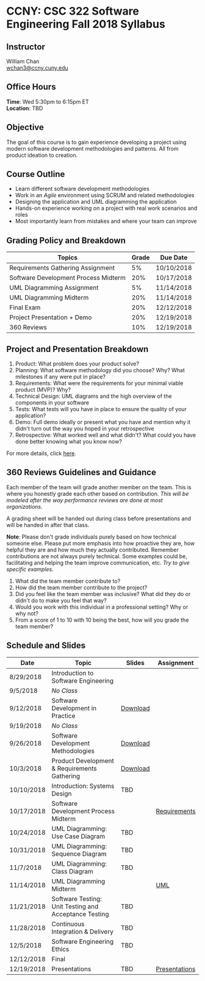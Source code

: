 # CCNY: CSC 322 Software Engineering Fall 2018 Syllabus

## Instructor

William Chan\
[wchan3@ccny.cuny.edu](mailto:wchan3@ccny.cuny.edu)

## Office Hours

**Time**: Wed 5:30pm to 6:15pm ET\
**Location**: TBD

## Objective

The goal of this course is to gain experience developing a project using modern software development methodologies and patterns. All from product ideation to creation.

## Course Outline

- Learn different software development methodologies
- Work in an *Agile* environment using SCRUM and related methodologies
- Designing the application and UML diagramming the application
- Hands-on experience working on a project with real work scenarios and roles
- Most importantly learn from mistakes and where your team can improve

## Grading Policy and Breakdown

| Topics | Grade | Due Date |
| --- | --- | --- |
| Requirements Gathering Assignment | 5% | 10/10/2018 |
| Software Development Process Midterm | 20% | 10/17/2018 |
| UML Diagramming Assignment | 5% | 11/14/2018 |
| UML Diagramming Midterm | 20% | 11/14/2018 |
| Final Exam | 20% | 12/12/2018 |
| Project Presentation + Demo | 20% | 12/19/2018 |
| 360 Reviews | 10% | 12/19/2018 |

## Project and Presentation Breakdown

1. Product: What problem does your product solve?
2. Planning: What software methodology did you choose? Why? What milestones if any were put in place?
3. Requirements: What were the requirements for your minimal viable product (MVP)? Why?
4. Technical Design: UML diagrams and the high overview of the components in your software
5. Tests: What tests will you have in place to ensure the quality of your application?
6. Demo: Full demo ideally or present what you have and mention why it didn't turn out the way you hoped in your retrospective
7. Retrospective: What worked well and what didn't? What could you have done better knowing what you know now?

For more details, click [here](https://github.com/wchan2/presentations/blob/master/courses/ccny_csc322_fall_2018/assignments/presentations.md).

## 360 Reviews Guidelines and Guidance

Each member of the team will grade another member on the team. This is where you honestly grade each other based on contribution. _This will be modeled after the way performance reviews are done at most organizations_.

A grading sheet will be handed out during class before presentations and will be handed in after that class.

**Note**: Please don't grade individuals purely based on how technical someone else. Please put more emphasis into how proactive they are, how helpful they are and how much they actually contributed. Remember contributions are not always purely technical. Some examples could be, facilitating and helping the team improve communication, etc. _Try to give specific examples_.

1. What did the team member contribute to?
2. How did the team member contribute to the project?
3. Did you feel like the team member was inclusive? What did they do or didn't do to make you feel that way?
4. Would you work with this individual in a professional setting? Why or why not?
5. From a score of 1 to 10 with 10 being the best, how will you grade the team member?

## Schedule and Slides

| Date | Topic | Slides | Assignment |
| --- | --- | --- | --- |
| 8/29/2018 | Introduction to Software Engineering |  |  |
| 9/5/2018 | *No Class* |  |  |
| 9/12/2018 | Software Development in Practice | [Download](https://github.com/wchan2/presentations/blob/master/courses/ccny_csc322_fall_2018/slides/software_dev_in_practice.pdf) |  |
| 9/19/2018 | *No Class* |  |  |
| 9/26/2018 | Software Development Methodologies | [Download](https://github.com/wchan2/presentations/blob/master/courses/ccny_csc322_fall_2018/slides/software_dev_methodologies.pdf) |  |
| 10/3/2018 | Product Development & Requirements Gathering | [Download](https://github.com/wchan2/presentations/blob/master/courses/ccny_csc322_fall_2018/slides/product_dev_and_requirements.pdf) |  |
| 10/10/2018 | Introduction: Systems Design | TBD |  |
| 10/17/2018 | Software Development Process Midterm |  | [Requirements](https://github.com/wchan2/presentations/blob/master/courses/ccny_csc322_fall_2018/assignments/requirements.md) |
| 10/24/2018 | UML Diagramming: Use Case Diagram | TBD |  |
| 10/31/2018 | UML Diagramming: Sequence Diagram | TBD |  |
| 11/7/2018 | UML Diagramming: Class Diagram | TBD |  |
| 11/14/2018 | UML Diagramming Midterm |  | [UML](https://github.com/wchan2/presentations/blob/master/courses/ccny_csc322_fall_2018/assignments/uml.md) |
| 11/21/2018 | Software Testing: Unit Testing and Acceptance Testing | TBD |  |
| 11/28/2018 | Continuous Integration & Delivery | TBD |  |
| 12/5/2018 | Software Engineering Ethics | TBD |  |
| 12/12/2018 | Final |  |  |
| 12/19/2018 | Presentations | TBD | [Presentations](https://github.com/wchan2/presentations/blob/master/courses/ccny_csc322_fall_2018/assignments/presentations.md) |

